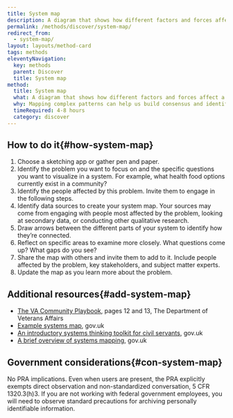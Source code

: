 ```yaml
---
title: System map
description: A diagram that shows how different factors and forces affect a given system. This is unlike journey maps or service blueprints, which visualize specific services.
permalink: /methods/discover/system-map/
redirect_from:
  - system-map/
layout: layouts/method-card
tags: methods
eleventyNavigation:
  key: methods
  parent: Discover
  title: System map
method:
  title: System map
  what: A diagram that shows how different factors and forces affect a given system. This is unlike journey maps or service blueprints, which visualize specific services.
  why: Mapping complex patterns can help us build consensus and identify opportunities. Maps can also be used to onboard new team members and inform product decisions.
  timeRequired: 4-8 hours
  category: discover
---
```


  ## How to do it{#how-system-map}

  1. Choose a sketching app or gather pen and paper.
  2. Identify the problem you want to focus on and the specific questions you want to visualize in a system. For example, what health food options currently exist in a community?
  3. Identify the people affected by this problem. Invite them to engage in the following steps.
  4. Identify data sources to create your system map. Your sources may come from engaging with people most affected by the problem, looking at secondary data, or conducting other qualitative research.
  5. Draw arrows between the different parts of your system to identify how they’re connected.
  6. Reflect on specific areas to examine more closely. What questions come up? What gaps do you see?
  7. Share the map with others and invite them to add to it. Include people affected by the problem, key stakeholders, and subject matter experts.
  8. Update the map as you learn more about the problem.

<section class="method--section method--section--additional-resources" markdown="1">

## Additional resources{#add-system-map}

- [The VA Community Playbook](https://department.va.gov/veterans-experience/wp-content/uploads/sites/2/2024/06/Community-Playbook_update_508_FINAL.pdf), pages 12 and 13, The Department of Veterans Affairs
- [Example systems map](https://www.gov.uk/government/publications/systems-thinking-for-civil-servants/toolkit#iterative-and-cyclical-flow-of-the-toolkit), gov.uk
- [An introductory systems thinking toolkit for civil servants](https://www.gov.uk/government/publications/systems-thinking-for-civil-servants/toolkit#introduction-to-systems-thinking), gov.uk
- [A brief overview of systems mapping](https://mojdigital.blog.gov.uk/2020/06/02/systems-mapping-a-brief-overview-of-what-why-and-how-part-1/), gov.uk

</section>

<section class="method--section method--section--government-considerations" markdown="1" >

## Government considerations{#con-system-map}

No PRA implications. Even when users are present, the PRA explicitly exempts direct observation and non-standardized conversation, 5 CFR 1320.3(h)3.
If you are not working with federal government employees, you will need to observe standard precautions for archiving personally identifiable information.

</section>
